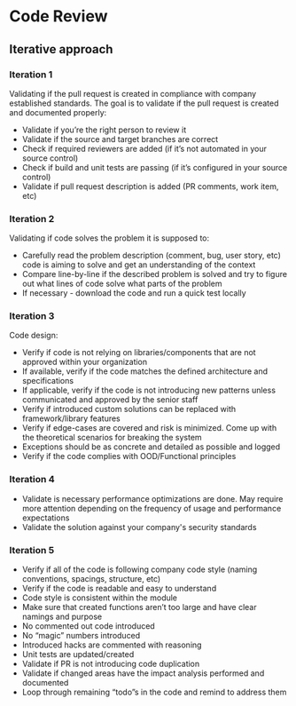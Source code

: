 # Code Review

## Iterative approach

### Iteration 1

Validating if the pull request is created in compliance with company established standards. The goal is to validate if the pull request is created and documented properly:

* Validate if you’re the right person to review it
* Validate if the source and target branches are correct
* Check if required reviewers are added \(if it’s not automated in your source control\)
* Check if build and unit tests are passing \(if it’s configured in your source control\)
* Validate if pull request description is added \(PR comments, work item, etc\)

### Iteration 2

Validating if code solves the problem it is supposed to:

* Carefully read the problem description \(comment, bug, user story, etc\) code is aiming to solve and get an understanding of the context
* Compare line-by-line if the described problem is solved and try to figure out what lines of code solve what parts of the problem
* If necessary - download the code and run a quick test locally

### Iteration 3

Code design:

* Verify if code is not relying on libraries/components that are not approved within your organization
* If available, verify if the code matches the defined architecture and specifications
* If applicable, verify if the code is not introducing new patterns unless communicated and approved by the senior staff
* Verify if introduced custom solutions can be replaced with framework/library features
* Verify if edge-cases are covered and risk is minimized. Come up with the theoretical scenarios for breaking the system
* Exceptions should be as concrete and detailed as possible and logged
* Verify if the code complies with OOD/Functional principles

### Iteration 4

* Validate is necessary performance optimizations are done. May require more attention depending on the frequency of usage and performance expectations
* Validate the solution against your company's security standards

### Iteration 5

* Verify if all of the code is following company code style \(naming conventions, spacings, structure, etc\)
* Verify if the code is readable and easy to understand
* Code style is consistent within the module
* Make sure that created functions aren’t too large and have clear namings and purpose
* No commented out code introduced
* No “magic” numbers introduced
* Introduced hacks are commented with reasoning
* Unit tests are updated/created
* Validate if PR is not introducing code duplication
* Validate if changed areas have the impact analysis performed and documented
* Loop through remaining “todo”s in the code and remind to address them

## 

